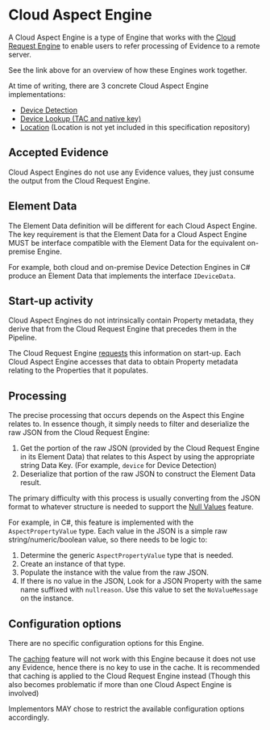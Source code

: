 # Cloud Aspect Engine

A Cloud Aspect Engine is a type of Engine that works with the
[Cloud Request Engine](cloud-request-engine.md#overview) to enable users
to refer processing of Evidence to a remote server.

See the link above for an overview of how these Engines work together.

At time of writing, there are 3 concrete Cloud Aspect Engine implementations:

- [Device Detection](../../device-detection-specification/pipeline-elements/device-detection-cloud.md)
- [Device Lookup (TAC and native key)](../../device-detection-specification/part3/pipeline-elements/hardware-profile-lookup-cloud.md)
- [Location](https://github.com/51Degrees/location-dotnet/blob/master/FiftyOne.GeoLocation.Cloud/FlowElements/GeoLocationCloudEngine.cs)
  (Location is not yet included in this specification repository)

## Accepted Evidence

Cloud Aspect Engines do not use any Evidence values, they just consume
the output from the Cloud Request Engine.

## Element Data

The Element Data definition will be different for each Cloud Aspect Engine.
The key requirement is that the Element Data for a Cloud Aspect Engine MUST
be interface compatible with the Element Data for the equivalent on-premise
Engine.

For example, both cloud and on-premise Device Detection Engines in C#
produce an Element Data that implements the interface `IDeviceData`.

## Start-up activity

Cloud Aspect Engines do not intrinsically contain Property metadata, they
derive that from the Cloud Request Engine that precedes them in
the Pipeline.

The Cloud Request Engine [requests](cloud-request-engine.md#start-up-activity)
this information on start-up. Each Cloud Aspect Engine accesses that
data to obtain Property metadata relating to the Properties that it populates.

## Processing

The precise processing that occurs depends on the Aspect this
Engine relates to. In essence though, it simply needs to filter and
deserialize the raw JSON from the Cloud Request Engine:

1. Get the portion of the raw JSON (provided by the Cloud Request Engine in its
   Element Data) that relates to this Aspect by using the appropriate
   string Data Key. (For example, `device` for Device Detection)
2. Deserialize that portion of the raw JSON to construct the Element Data result.

The primary difficulty with this process is usually converting from the JSON
format to whatever structure is needed to support the
[Null Values](../features/properties.md#null-values) feature.

For example, in C#, this feature is implemented with the `AspectPropertyValue`
type. Each value in the JSON is a simple raw string/numeric/boolean value, so
there needs to be logic to:

1. Determine the generic `AspectPropertyValue` type that is needed.
2. Create an instance of that type.
3. Populate the instance with the value from the raw JSON.
4. If there is no value in the JSON, Look for a JSON Property with the same
   name suffixed with `nullreason`. Use this value to set the `NoValueMessage`
   on the instance.

## Configuration options

There are no specific configuration options for this Engine.

The [caching](../features/caching.md) feature will not work
with this Engine because it does not use any Evidence, hence there
is no key to use in the cache.
It is recommended that caching is applied to the Cloud Request Engine instead
(Though this also becomes problematic if more than one Cloud Aspect Engine
is involved)

Implementors MAY chose to restrict the available configuration options accordingly.
